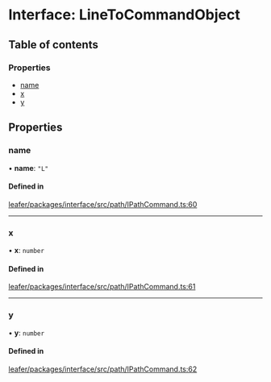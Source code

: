# Interface: LineToCommandObject

## Table of contents

### Properties

- [name](LineToCommandObject.md#name)
- [x](LineToCommandObject.md#x)
- [y](LineToCommandObject.md#y)

## Properties

### name

• **name**: ``"L"``

#### Defined in

[leafer/packages/interface/src/path/IPathCommand.ts:60](https://github.com/leaferjs/leafer/blob/fd13609/packages/interface/src/path/IPathCommand.ts#L60)

___

### x

• **x**: `number`

#### Defined in

[leafer/packages/interface/src/path/IPathCommand.ts:61](https://github.com/leaferjs/leafer/blob/fd13609/packages/interface/src/path/IPathCommand.ts#L61)

___

### y

• **y**: `number`

#### Defined in

[leafer/packages/interface/src/path/IPathCommand.ts:62](https://github.com/leaferjs/leafer/blob/fd13609/packages/interface/src/path/IPathCommand.ts#L62)
